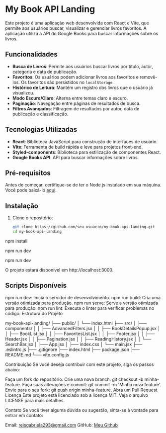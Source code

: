 # My Book API Landing

Este projeto é uma aplicação web desenvolvida com React e Vite, que permite aos usuários buscar, visualizar e gerenciar livros favoritos. A aplicação utiliza a API do Google Books para buscar informações sobre os livros.

## Funcionalidades

- **Busca de Livros**: Permite aos usuários buscar livros por título, autor, categoria e data de publicação.
- **Favoritos**: Os usuários podem adicionar livros aos favoritos e removê-los. Os favoritos são persistidos no `localStorage`.
- **Histórico de Leitura**: Mantém um registro dos livros que o usuário já visualizou.
- **Modo Escuro/Claro**: Alterna entre temas claro e escuro.
- **Paginação**: Navegação entre páginas de resultados de busca.
- **Filtros Avançados**: Filtragem de resultados por autor, data de publicação e classificação.

## Tecnologias Utilizadas

- **React**: Biblioteca JavaScript para construção de interfaces de usuário.
- **Vite**: Ferramenta de build rápida e leve para projetos front-end.
- **Styled-components**: Biblioteca para estilização de componentes React.
- **Google Books API**: API para buscar informações sobre livros.

## Pré-requisitos

Antes de começar, certifique-se de ter o Node.js instalado em sua máquina. Você pode baixá-lo [aqui](https://nodejs.org/).

## Instalação

1. Clone o repositório:
   ```bash
   git clone https://github.com/seu-usuario/my-book-api-landing.git
   cd my-book-api-landing


npm install

npm run dev

npm run dev

O projeto estará disponível em http://localhost:3000.

## Scripts Disponíveis

npm run dev: Inicia o servidor de desenvolvimento.
npm run build: Cria uma versão otimizada para produção.
npm run serve: Serve a versão otimizada para produção.
npm run lint: Executa o linter para verificar problemas no código.
Estrutura do Projeto

my-book-api-landing/
├── public/
│   └── index.html
├── src/
│   ├── components/
│   │   ├── AdvancedFilters.jsx
│   │   ├── BookDetailsPopup.jsx
│   │   ├── BookList.jsx
│   │   ├── FavoritesList.jsx
│   │   ├── Footer.jsx
│   │   ├── Header.jsx
│   │   ├── Pagination.jsx
│   │   ├── ReadingHistory.jsx
│   │   └── SearchBar.jsx
│   ├── App.jsx
│   ├── index.css
│   └── main.jsx
├── .eslintrc.js
├── .gitignore
├── index.html
├── package.json
├── README.md
└── vite.config.js

Contribuição
Se você deseja contribuir com este projeto, siga os passos abaixo:

Faça um fork do repositório.
Crie uma nova branch: git checkout -b minha-feature.
Faça suas alterações e commit: git commit -m 'Minha nova feature'.
Envie para o seu fork: git push origin minha-feature.
Abra um Pull Request.
Licença
Este projeto está licenciado sob a licença MIT. Veja o arquivo LICENSE para mais detalhes.

Contato
Se você tiver alguma dúvida ou sugestão, sinta-se à vontade para entrar em contato:

Email: reisgabriela293@gmail.com
GitHub: [Meu Github](https://github.com/dev-gabis)